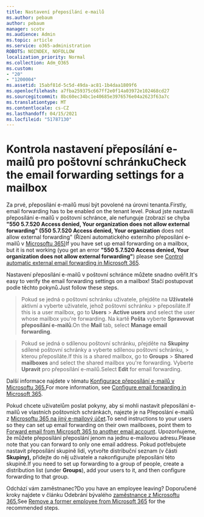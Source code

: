 ```yaml
---
title: Nastavení přeposílání e-mailů
ms.author: pebaum
author: pebaum
manager: scotv
ms.audience: Admin
ms.topic: article
ms.service: o365-administration
ROBOTS: NOINDEX, NOFOLLOW
localization_priority: Normal
ms.collection: Adm_O365
ms.custom:
- "20"
- "1200004"
ms.assetid: 15abf81d-5c5d-49da-ac81-1b4daa1809f6
ms.openlocfilehash: a7fba259375c667ff2e0f14a03972e102468cd27
ms.sourcegitcommit: 8bc60ec34bc1e40685e3976576e04a2623f63a7c
ms.translationtype: MT
ms.contentlocale: cs-CZ
ms.lasthandoff: 04/15/2021
ms.locfileid: "51787130"
---
```

# <a name="check-the-email-forwarding-settings-for-a-mailbox"></a><span data-ttu-id="30117-102">Kontrola nastavení přeposílání e-mailů pro poštovní schránku</span><span class="sxs-lookup"><span data-stu-id="30117-102">Check the email forwarding settings for a mailbox</span></span>

<span data-ttu-id="30117-103">Za prvé, přeposílání e-mailů musí být povolené na úrovni tenanta.</span><span class="sxs-lookup"><span data-stu-id="30117-103">Firstly, email forwarding has to be enabled on the tenant level.</span></span> <span data-ttu-id="30117-104">Pokud jste nastavili přeposílání e-mailů v poštovní schránce, ale nefunguje (zobrazí se chyba **"550 5.7.520 Access denied, Your organization does not allow external forwarding" (550 5.7.520 Access denied, Your organization** does not allow external forwarding" (Řízení automatického externího přeposílání e-mailů v [Microsoftu 365)](https://docs.microsoft.com/microsoft-365/security/office-365-security/external-email-forwarding?view=o365-worldwide)</span><span class="sxs-lookup"><span data-stu-id="30117-104">If you have set up email forwarding on a mailbox, but it is not working (you get an error **"550 5.7.520 Access denied, Your organization does not allow external forwarding"**) please see [Control automatic external email forwarding in Microsoft 365](https://docs.microsoft.com/microsoft-365/security/office-365-security/external-email-forwarding?view=o365-worldwide).</span></span>

<span data-ttu-id="30117-105">Nastavení přeposílání e-mailů v poštovní schránce můžete snadno ověřit.</span><span class="sxs-lookup"><span data-stu-id="30117-105">It's easy to verify the email forwarding settings on a mailbox!</span></span> <span data-ttu-id="30117-106">Stačí postupovat podle těchto pokynů.</span><span class="sxs-lookup"><span data-stu-id="30117-106">Just follow these steps.</span></span>
  
> <span data-ttu-id="30117-107">Pokud se jedná o poštovní schránku uživatele, přejděte na **Uživatelé** aktivní a vyberte uživatele, jehož poštovní schránku \>  přeposíláte.</span><span class="sxs-lookup"><span data-stu-id="30117-107">If this is a user mailbox, go to **Users** \> **Active users** and select the user whose mailbox you're forwarding.</span></span> <span data-ttu-id="30117-108">Na kartě **Pošta** vyberte **Spravovat přeposílání e-mailů**.</span><span class="sxs-lookup"><span data-stu-id="30117-108">On the **Mail** tab, select **Manage email forwarding**.</span></span>

> <span data-ttu-id="30117-109">Pokud se jedná o sdílenou poštovní schránku, přejděte na **Skupiny** sdílené poštovní schránky a vyberte sdílenou poštovní schránku, \>  kterou přeposíláte.</span><span class="sxs-lookup"><span data-stu-id="30117-109">If this is a shared mailbox, go to **Groups** \> **Shared mailboxes** and select the shared mailbox you're forwarding.</span></span> <span data-ttu-id="30117-110">Vyberte **Upravit** pro přeposílání e-mailů.</span><span class="sxs-lookup"><span data-stu-id="30117-110">Select **Edit** for email forwarding.</span></span>

<span data-ttu-id="30117-111">Další informace najdete v tématu [Konfigurace přeposílání e-mailů v Microsoftu 365.](https://docs.microsoft.com/microsoft-365/admin/email/configure-email-forwarding)</span><span class="sxs-lookup"><span data-stu-id="30117-111">For more information, see [Configure email forwarding in Microsoft 365](https://docs.microsoft.com/microsoft-365/admin/email/configure-email-forwarding).</span></span>
  
<span data-ttu-id="30117-112">Pokud chcete uživatelům poslat pokyny, aby si mohli nastavit přeposílání e-mailů ve vlastních poštovních schránkách, najezte je na Přeposlání e-mailů z [Microsoftu 365 na jiný e-mailový účet](https://support.office.com/article/Forward-email-from-Office-365-to-another-email-account-1ed4ee1e-74f8-4f53-a174-86b748ff6a0e).</span><span class="sxs-lookup"><span data-stu-id="30117-112">To send instructions to your users so they can set up email forwarding on their own mailboxes, point them to [Forward email from Microsoft 365 to another email account](https://support.office.com/article/Forward-email-from-Office-365-to-another-email-account-1ed4ee1e-74f8-4f53-a174-86b748ff6a0e).</span></span> <span data-ttu-id="30117-113">Upozorňujeme, že můžete přeposílání přeposlání jenom na jednu e-mailovou adresu.</span><span class="sxs-lookup"><span data-stu-id="30117-113">Please note that you can forward to only one email address.</span></span> <span data-ttu-id="30117-114">Pokud potřebujete nastavit přeposílání skupině lidí, vytvořte distribuční seznam (v části **Skupiny),** přidejte do něj uživatele a nakonfigurujte přeposílání této skupině.</span><span class="sxs-lookup"><span data-stu-id="30117-114">If you need to set up forwarding to a group of people, create a distribution list (under **Groups**), add your users to it, and then configure forwarding to that group.</span></span>
  
<span data-ttu-id="30117-115">Odchází vám zaměstnanec?</span><span class="sxs-lookup"><span data-stu-id="30117-115">Do you have an employee leaving?</span></span> <span data-ttu-id="30117-116">Doporučené kroky najdete v článku Odebrání bývalého [zaměstnance z Microsoftu 365.](https://docs.microsoft.com/microsoft-365/admin/add-users/remove-former-employee)</span><span class="sxs-lookup"><span data-stu-id="30117-116">See [Remove a former employee from Microsoft 365](https://docs.microsoft.com/microsoft-365/admin/add-users/remove-former-employee) for the recommended steps.</span></span>